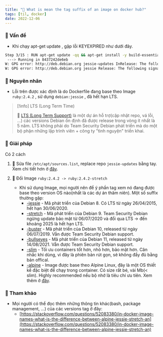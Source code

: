 ```yaml
---
title: "🌱 What is mean the tag suffix of an image on docker hub?"
tags: [til, docker]
date: 2022-12-06
---
```


### 🌿 Vấn đề
- Khi chạy apt-get update , gặp lỗi KEYEXPIRED như dưới đây.

```sh
Step 3/15 : RUN apt-get update -qq && apt-get install -y build-essential libpq-dev nodejs vim cron
 ---> Running in 8437242de6eb
W: GPG error: http://deb.debian.org jessie-updates InRelease: The following signatures were invalid: KEYEXPIRED 1668891673
W: GPG error: http://deb.debian.org jessie Release: The following signatures were invalid: KEYEXPIRED 1668891673
```

### 🌿 Nguyên nhân
- Lỗi trên được xác định là do Dockerfile đang base theo Image `ruby:2.4.2` , sử dụng `debian:jessie` , đã hết hạn LTS.

> [!info] LTS (Long Term Time)
> 
> 🌱 [LTS (Long Term Support)]([https://wiki.debian.org/LTS](https://wiki.debian.org/LTS)) là một dự án hỗ trợ(cập nhật repo, vá lỗi, ...) các versions Debian ổn định đã được release trong vòng ít nhất là 5 năm. LTS không phải do Team Security Debian phát triển mà do một bộ phận những lập trình viên + công ty "tình nguyện" triển khai.

### 🌿 Giải pháp
Có 2 cách
1. 🌱 Sửa file `/etc/apt/sources.list`, replace repo `jessie-updates` bằng tay. Xem chi tiết hơn ở [đây](https://github.com/docker-library/ruby/issues/394).

 2. 🌱 Đổi Image `ruby:2.4.2 -> ruby:2.4.2-stretch`
	- Khi sử dụng Image, mọi người nên để ý phần tag xem nó đang được base theo version OS nào(nhất là các dự án thâm niên). Một số suffix thường gặp:
		- [-jessie](https://wiki.debian.org/DebianJessie) - Mã phát triển của Debian 8. Có LTS từ ngày 26/04/2015, hết hạn 30/06/2020.
		-  [-stretch](https://wiki.debian.org/DebianStretch) - Mã phát triển của Debian 9. Team Security Debian ngừng update bảo mật từ 06/07/2020 và đổi qua LTS -> đến khoảng 2025 là hết hạn LTS.
		-  [-buster](https://wiki.debian.org/DebianBuster) - Mã phát triển của Debian 10, released từ ngày 06/07/2019. Vẫn được Team Security Debian support.
		-  [-bullseyes](https://wiki.debian.org/DebianBullseye) - Mã phát triển của Debian 11, released từ ngày 14/08/2021. Vẫn được Team Security Debian support.
		- [-slim](https://github.com/docker-slim/docker-slim) - Tối ưu containers tốt hơn, nhỏ hơn, bảo mật hơn. Cân nhắc khi dùng, vì đây là phiên bản rút gọn, sẽ không đầy đủ bằng bản offical.
		- [-alpine](https://alpinelinux.org/) - Image được base theo Alpine Linux, đây là một OS thiết kế đặc biệt để chạy trong container. Có size rất bé, vài Mb(< slim). Highly recommended nếu bộ nhớ là tiêu chí ưu tiên. Xem thêm ở [đây](https://stschindler.medium.com/the-problem-with-docker-and-alpines-package-pinning-18346593e891).

### 🌿 Tham khảo
- Mọi người có thể đọc thêm những thông tin khác(bash, package management, ...) của các versions tag ở đây:
	- [https://stackoverflow.com/questions/52083380/in-docker-image-names-what-is-the-difference-between-alpine-jessie-stretch-an](https://stackoverflow.com/questions/52083380/in-docker-image-names-what-is-the-difference-between-alpine-jessie-stretch-an)